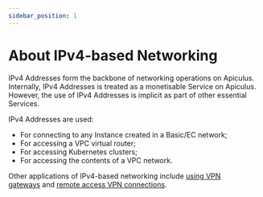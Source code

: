 ```yaml
---
sidebar_position: 1
---
```

# About IPv4-based Networking

IPv4 Addresses form the backbone of networking operations on Apiculus. Internally, IPv4 Addresses is treated as a monetisable Service on Apiculus. However, the use of IPv4 Addresses is implicit as part of other essential Services.

IPv4 Addresses are used:

- For connecting to any Instance created in a Basic/EC network;
- For accessing a VPC virtual router;
- For accessing Kubernetes clusters;
- For accessing the contents of a VPC network.

Other applications of IPv4-based networking include [using VPN gateways](ManagingVPNGatewaysandSite-to-SiteVPN) and [remote access VPN connections](UsingRemoteAccessVPNwithVPC).




